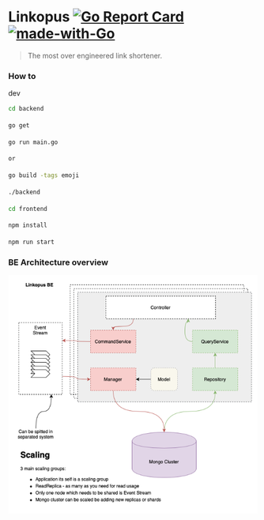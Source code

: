 # Linkopus [![Go Report Card](https://goreportcard.com/badge/github.com/lalabuy948/linkopus/backend)](https://goreportcard.com/report/github.com/lalabuy948/linkopus/backend) [![made-with-Go](https://img.shields.io/badge/Made%20with-Go-1f425f.svg)](http://golang.org)

> The most over engineered link shortener.


### How to

dev
```sh
cd backend

go get

go run main.go

or

go build -tags emoji

./backend

cd frontend

npm install

npm run start
```

### BE Architecture overview

![be-diagram](.github/linkopus.png)

